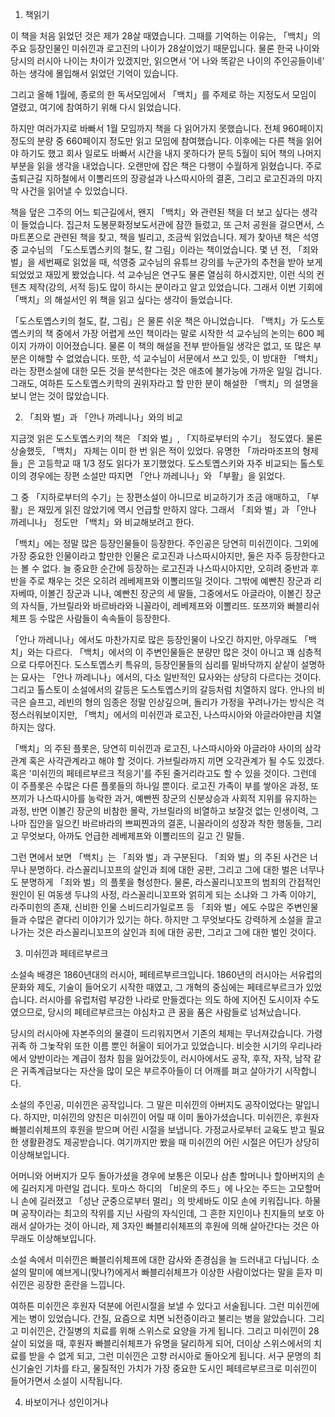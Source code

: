 1. 책읽기

이 책을 처음 읽었던 것은 제가 28살 때였습니다.
그때를 기억하는 이유는, 「백치」의 주요 등장인물인 미쉬낀과 로고진의 나이가 28살이었기 때문입니다.
물론 한국 나이와 당시의 러시아 나이는 차이가 있겠지만, 읽으면서 '어 나와 똑같은 나이의 주인공들이네' 하는 생각에 몰입해서 읽었던 기억이 있습니다.

그리고 올해 1월에, 종로의 한 독서모임에서 「백치」를 주제로 하는 지정도서 모임이 열렸고, 여기에 참여하기 위해 다시 읽었습니다.
<!-- 다시 읽어보니 이전에 읽었던 것은 거의 기억이 나지 않았다. -->
하지만 여러가지로 바빠서 1월 모임까지 책을 다 읽어가지 못했습니다.
전체 960페이지 정도의 분량 중 660페이지 정도만 읽고 모임에 참여했습니다.
이후에는 다른 책을 읽어야 하기도 했고 회사 일로도 바빠서 시간을 내지 못하다가 문득 5월이 되어 책의 나머지 부분을 읽을 생각을 내었습니다.
오랜만에 잡은 책은 다행이 수월하게 읽혔습니다.
주로 출퇴근길 지하철에서 이뽈리뜨의 장광설과 나스따시아의 결혼, 그리고 로고진과의 마지막 사건을 읽어낼 수 있었습니다.

책을 덮은 그주의 어느 퇴근길에서, 왠지 「백치」와 관련된 책을 더 보고 싶다는 생각이 들었습니다.
집근처 도봉문화정보도서관에 잠깐 들렀고, 또 근처 공원을 걸으면서, 스마트폰으로 관련된 책을 찾고, 책을 빌리고, 조금씩 읽었습니다.
제가 찾아낸 책은 석영중 교수님의 「도스토옙스키의 철도, 칼 그림」이라는 책이었습니다.
몇 년 전, 「죄와 벌」을 세번째로 읽었을 때, 석영중 교수님의 유튜브 강의를 누군가의 추천을 받아 보게 되었었고 재밌게 봤었습니다.
석 교수님은 연구도 물론 열심히 하시겠지만, 이런 식의 컨텐츠 제작(강의, 서적 등)도 많이 하시는 분이라고 알고 있었습니다.
그래서 이번 기회에 「백치」의 해설서인 위 책을 읽고 싶다는 생각이 들었습니다.

「도스토옙스키의 철도, 칼, 그림」은 물론 쉬운 책은 아니었습니다.
「백치」가 도스토옙스키의 책 중에서 가장 어렵게 쓰인 책이라는 말로 시작한 석 교수님의 논의는 600 페이지 가까이 이어졌습니다.
물론 이 책의 해설을 전부 받아들일 생각은 없고, 또 많은 부분은 이해할 수 없었습니다.
또한, 석 교수님이 서문에서 쓰고 있듯, 이 방대한 「백치」라는 장편소설에 대한 모든 것을 분석한다는 것은 애초에 불가능에 가까운 일일 겁니다.
그래도, 여하튼 도스토옙스키학의 권위자라고 할 만한 분이 해설한 「백치」의 설명을 보니 얻는 것이 많았습니다.

2. 「죄와 벌」과 「안나 까레니나」와의 비교

지금껏 읽은 도스토옙스키의 책은 「죄와 벌」, 「지하로부터의 수기」 정도였다.
물론 상술했듯, 「백치」 자체는 이미 한 번 읽은 적이 있었다.
유명한 「까라마조프의 형제들」은 고등학교 때 1/3 정도 읽다가 포기했었다.
도스토옙스키와 자주 비교되는 톨스토이의 경우에는 장편 소설만 따지면 「안나 까레니나」와 「부활」을 읽었다.

그 중 「지하로부터의 수기」는 장편소설이 아니므로 비교하기가 조금 애매하고, 「부활」은 재밌게 읽진 않았기에 역시 언급할 만하지 않다.
그래서 「죄와 벌」과 「안나 까레니나」 정도만 「백치」와 비교해보려고 한다.

「백치」에는 정말 많은 등장인물들이 등장한다.
주인공은 당연히 미쉬낀이다.
그외에 가장 중요한 인물이라고 할만한 인물은 로고진과 나스따시아지만, 둘은 자주 등장한다고는 볼 수 없다.
늘 중요한 순간에 등장하는 로고진과 나스따시아지만, 오히려 중반과 후반을 주로 채우는 것은 오히려 레베제프와 이뽈리뜨일 것이다.
그밖에 예빤친 장군과 리자베따, 이볼긴 장군과 니나, 예빤친 장군의 세 딸들, 그중에서도 아글라야, 이볼긴 장군의 자식들, 가브릴라와 바르바라와 니꼴라이, 레베제프와 이뽈리뜨. 또쯔끼와 빠블리쉬체프 등 수많은 사람들이 속속들이 등장한다.

「안나 까레니나」에서도 마찬가지로 많은 등장인물이 나오긴 하지만, 아무래도 「백치」와는 다르다.
「백치」에서의 이 주변인물들은 분량만 많은 것이 아니고 꽤 심층적으로 다루어진다.
도스토옙스키 특유의, 등장인물들의 심리를 밑바닥까지 샅샅이 설명하는 묘사는 「안나 까레니나」에서의, 다소 일반적인 묘사와는 상당히 다르다는 것이다.
그리고 톨스토이 소설에서의 갈등은 도스토옙스키의 갈등처럼 치열하지 않다.
안나의 비극은 슬프고, 레빈의 형의 임종은 정말 인상깊으며, 돌리가 가정을 꾸려나가는 방식은 걱정스러워보이지만, 「백치」에서의 미쉬낀과 로고진, 나스따시아와 아글라야만큼 치열하지는 않다.

「백치」의 주된 플롯은, 당연히 미쉬낀과 로고진, 나스따시아와 아글라야 사이의 삼각관계 혹은 사각관계라고 해야 할 것이다.
가브릴라까지 끼면 오각관계가 될 수도 있겠다.
혹은 '미쉬낀의 페테르부르크 적응기'를 주된 줄거리라고도 할 수 있을 것이다.
그런데 이 주플롯은 수많은 다른 플롯들의 하나일 뿐이다.
로고진 가족이 부를 쌓아온 과정, 또쯔끼가 나스따시아를 농락한 과거, 예빤찐 장군의 신분상승과 사회적 지위를 유지하는 과정, 반면 이볼긴 장군의 비참한 몰락, 가브릴라의 비열하고 보잘것 없는 인생이력, 그나마 집안을 일으킨 바르바라의 쁘찌찐과의 결혼, 니꼴라이의 성장과 착한 행동들, 그리고 무엇보다, 아까도 언급한 레베제프와 이뽈리뜨의 길고 긴 말들.

그런 면에서 보면 「백치」는 「죄와 벌」과 구분된다.
「죄와 벌」의 주된 사건은 너무나 분명하다.
라스꼴리니꼬프의 살인과 죄에 대한 공판, 그리고 그에 대한 벌은 너무나도 분명하게 「죄와 벌」의 플롯을 형성한다.
물론, 라스꼴리니꼬프의 범죄의 간접적인 원인이 된 여동생 두냐의 사정, 라스꼴리니꼬프와 얽히게 되는 소냐와 그 가족 이야기, 라주미힌의 존재, 신비한 인물 스비드리가일로프 등 「죄와 벌」에도 수많은 주변인물들과 수많은 곁다리 이야기가 있기는 하다.
하지만 그 무엇보다도 강력하게 소설을 끌고 나가는 것은 라스꼴리니꼬프의 살인과 죄에 대한 공판, 그리고 그에 대한 벌인 것이다.

3. 미쉬낀과 페테르부르크

소설속 배경은 1860년대의 러시아, 페테르부르크입니다.
1860년의 러시아는 서유럽의 문화와 제도, 기술이 들어오기 시작한 때였고, 그 개혁의 중심에는 페테르부르크가 있었습니다.
러시아를 유럽처럼 부강한 나라로 만들겠다는 의도 하에 지어진 도시이자 수도였으므로, 당시의 페테르부르크는 야심차고 큰 꿈을 품은 사람들로 넘쳐났습니다.

당시의 러시아에 자본주의의 물결이 드리워지면서 기존의 체제는 무너져갔습니다.
가령 귀족 하 그놏작위 또한 이름 뿐인 허울이 되어가고 있었습니다.
비슷한 시기의 우리나라에서 양반이라는 계급이 점차 힘을 잃어갔듯이, 러시아에서도 공작, 후작, 자작, 남작 같은 귀족계급보다는 자산을 많이 모은 부르주아들이 더 어깨를 펴고 살아가기 시작합니다.

소설의 주인공, 미쉬낀은 공작입니다.
그 말은 미쉬낀의 아버지도 공작이었다는 말입니다.
하지만, 미쉬낀의 양친은 미쉬낀이 어릴 때 이미 돌아가셨습니다.
미쉬낀은, 후원자 빠블리쉬체프의 후원을 받으며 어린 시절을 보냅니다.
가정교사로부터 교육도 받고 필요한 생활환경도 제공받습니다.
여기까지만 봤을 때 미쉬낀의 어린 시절은 어딘가 상당히 이상해보입니다.

어머니와 어버지가 모두 돌아가셨을 경우에 보통은 이모나 삼촌 할머니나 할아버지의 손에 길러지게 마련일 겁니다.
토마스 하디의 「비운의 주드」에 나오는 주드는 고모할머니 손에 길러졌고 「성난 군중으로부터 멀리」의 밧세바도 이모 손에 키워집니다.
하물며 공작이라는 최고의 작위를 지닌 사람의 자식인데, 그 흔한 지인이나 친지들의 보호 아래서 살아가는 것이 아니라, 제 3자인 빠블리쉬체프의 후원에 의해 살아간다는 것은 아무래도 이상해보입니다.

소설 속에서 미쉬낀은 빠블리쉬체프에 대한 감사와 존경심을 늘 드러내고 다닙니다.
소설의 말미에 예브게니(맞나?)에게서 빠블리쉬체프가 이상한 사람이었다는 말을 듣자 미쉬낀은 굉장한 혼란을 느낍니다.

여하튼 미쉬낀은 후원자 덕분에 어린시절을 보낼 수 있다고 서술됩니다.
그런 미쉬낀에게는 병이 있었습니다.
간질, 요즘으로 치면 뇌전증이라고 불리는 병을 앓았습니다.
그리고 미쉬낀은, 간질병의 치료를 위해 스위스로 요양을 가게 됩니다.
그리고 미쉬낀이 28살이 되었을 때, 후원자 빠블리쉬체프가 유명을 달리하게 되어, 더이상 스위스에서의 치료를 받을 수 없게 되고, 그런 미쉬낀은 고향 러시아로 돌아오게 됩니다.
서구 문명의 최신기술인 기차를 타고, 물질적인 가치가 가장 중요한 도시인 페테르부르크로 미쉬낀이 들어가면서 소설이 시작됩니다.

4. 바보이거나 성인이거나


<!-- 소설의 제목인 「백치」는 '바보'라는 뜻입니다.
그리고 이 '바보'는 주인공인 미쉬낀을 지칭합니다.
하지만 미쉬낀이 '바보'라기보다는, 사람들이 미쉬낀을 부르는 말이 '바보'였다는 것이 더 정확할 것입니다. -->

<!-- 
 소냐와 까떼리나 이바노브나의 사정, 두냐와 루쥔의 

물론 소냐와 까떼리나 이바노브나에 대한 이야기 두냐와 루쥔, 라주미힌의 서사가 있기는 하지만 기본적으로는 라스꼴리니꼬프의 
「죄와 벌」과 비교하면 어떨까.
「죄와 벌」에 등장하는 인물도 많다.

그 점에서는 「안나 까레니나」를 연상하게 한다.
「안나 까레니나」에도 많은 등징인물들이 나오기 때문이다.
안나, 카레닌, 브론스키, 오블론스키, 돌리, 키티, 레빈이 그들이다.
하지만 「안나 까레니나」에서는 위의 일곱 명의 주요등장인물들 위주로만 이야기가 전개되는데 「백치」는 그보다 더 많은 인물들이 자유롭게 등장한다는 점이 다르다.
또, 분량 면에서도 「안나 까레니나」가 훨씬 길다.
그런데 긴 것에 비해서는 오히려 「백치」가 더 읽기가 어려웠다. 「안나 까레니나」는 단지 길 뿐이지 밀도가 높은 책은 전혀 아니다.

「죄와 벌」에도 꽤 많은 등장인물들이 나타나기는 하지만, 어쨌든 주된 플롯은 라스꼴리니꼬프의 살인과 죄에 대한 공판, 그리고 그 벌에 대해서만 다룬다.
물론 소냐와 까떼리나 이바노브나에 대한 이야기 두냐와 루쥔, 라주미힌의 서사가 있기는 하지만 기본적으로는 라스꼴리니꼬프의 서사가 중심이 된다.

「죄와 벌」을 읽는 게 까다로운 이유는 0 -->